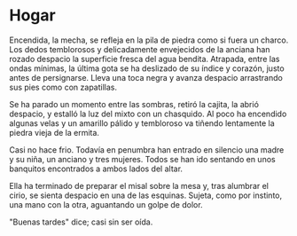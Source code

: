 # Hogar

Encendida, la mecha, se refleja en la pila de piedra como si fuera un charco. Los dedos temblorosos y delicadamente envejecidos de la anciana han rozado despacio la superficie fresca del agua bendita. Atrapada, entre las ondas mínimas, la última gota se ha deslizado de su índice y corazón, justo antes de persignarse. Lleva una toca negra y avanza despacio arrastrando sus pies como con zapatillas. 

Se ha parado un momento entre las sombras, retiró la cajita, la abrió despacio, y estalló la luz del mixto con un chasquido. Al poco ha encendido algunas velas y un amarillo pálido y tembloroso va tiñendo lentamente la piedra vieja de la ermita. 

Casi no hace frio. Todavía en penumbra han entrado en silencio una madre y su niña, un anciano y tres mujeres. Todos se han ido sentando en unos banquitos encontrados a ambos lados del altar. 

Ella ha terminado de preparar el misal sobre la mesa y, tras alumbrar el cirio, se sienta despacio en una de las esquinas. Sujeta, como por instinto, una mano con la otra, aguantando un golpe de dolor. 

"Buenas tardes" dice; casi sin ser oída. 
